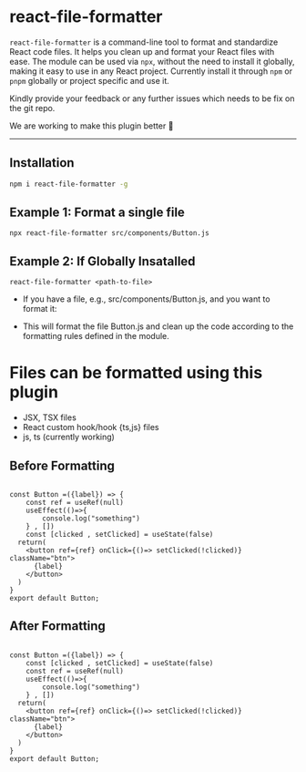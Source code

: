 # react-file-formatter

`react-file-formatter` is a command-line tool to format and standardize React code files. It helps you clean up and format your React files with ease. The module can be used via `npx`, without the need to install it globally, making it easy to use in any React project. Currently install it through `npm` or `pnpm` globally or project specific and use it.

Kindly provide your feedback or any further issues which needs to be fix on the git repo.

We are working to make this plugin better 🚀

---

## Installation

<!-- You don’t need to install this package globally. You can use it directly with `npx` from the command line: -->

```bash
npm i react-file-formatter -g
```

## Example 1: Format a single file

```
npx react-file-formatter src/components/Button.js
```

## Example 2: If Globally Insatalled

```
react-file-formatter <path-to-file>
```

- If you have a file, e.g., src/components/Button.js, and you want to format it:

- This will format the file Button.js and clean up the code according to the formatting rules defined in the module.

<!-- ## Example 2: Format all .js files in a directory

```
npx react-file-formatter src/\*_/_.js
```

- You can also format multiple files at once. If you want to format all .js files in a specific folder, you can use a wildcard:

- This will format all JavaScript files in the src directory and its subdirectories. -->

# Files can be formatted using this plugin

- JSX, TSX files
- React custom hook/hook {ts,js} files
- js, ts (currently working)

## Before Formatting

```import React from 'react';

const Button =({label}) => {
    const ref = useRef(null)
    useEffect(()=>{
        console.log("something")
    } , [])
    const [clicked , setClicked] = useState(false)
  return(
    <button ref={ref} onClick={()=> setClicked(!clicked)} className="btn">
      {label}
    </button>
  )
}
export default Button;
```

## After Formatting

```import React from 'react';

const Button =({label}) => {
    const [clicked , setClicked] = useState(false)
    const ref = useRef(null)
    useEffect(()=>{
        console.log("something")
    } , [])
  return(
    <button ref={ref} onClick={()=> setClicked(!clicked)} className="btn">
      {label}
    </button>
  )
}
export default Button;
```

